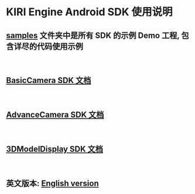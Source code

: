 # KIRI Engine Android SDK 使用说明

## [samples](samples) 文件夹中是所有 SDK 的示例 Demo 工程, 包含详尽的代码使用示例

<br/>

## [BasicCamera SDK 文档](samples/BasicCameraDemo/README_Chinese.md)

<br/>

## [AdvanceCamera SDK 文档](samples/AdvanceCameraDemo/README_Chinese.md)

<br/>

## [3DModelDisplay SDK 文档](samples/3DModelViewDemo/README_Chinese.md)

<br/>

## 英文版本: [English version](README.md)